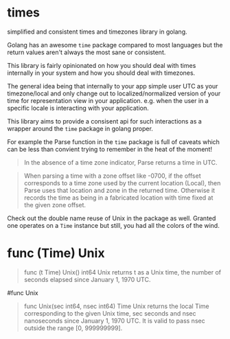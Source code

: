 # times
simplified and consistent times and timezones library in golang.

Golang has an awesome `time` package compared to most languages but the
return values aren't always the most sane or consistent.

This library is fairly opinionated on how you should deal with times
internally in your system and how you should deal with timezones.

The general idea being that internally to your app simple user UTC as
your timezone/local and only change out to localized/normalized version
of your time for representation view in your application. e.g. when the
user in a specific locale is interacting with your application.

This library aims to provide a consisent api for such interactions as a
wrapper around the `time` package in golang proper.

For example the Parse function in the `time` package is full of caveats
which can be less than convient trying to remember in the heat of the moment!

>In the absence of a time zone indicator, Parse returns a time in UTC.

>When parsing a time with a zone offset like -0700, if the offset corresponds to a time zone used by the current location (Local), then Parse uses that location and zone in the returned time. Otherwise it records the time as being in a fabricated location with time fixed at the given zone offset.

Check out the double name reuse of Unix in the package as well. Granted one operates on
a `Time` instance but still, you had all the colors of the wind.

# func (Time) Unix

> func (t Time) Unix() int64
> Unix returns t as a Unix time, the number of seconds elapsed since January 1, 1970 UTC.


#func Unix

> func Unix(sec int64, nsec int64) Time
> Unix returns the local Time corresponding to the given Unix time, sec seconds and nsec nanoseconds since January 1, 1970 UTC. It is valid to pass nsec outside the range [0, 999999999].